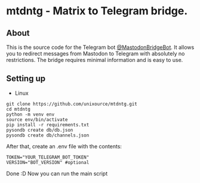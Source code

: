 # mtdntg - Matrix to Telegram bridge.
## About
This is the source code for the Telegram bot [@MastodonBridgeBot](https://t.me/MastodonBridgeBot). It allows you to redirect messages from Mastodon to Telegram with absolutely no restrictions. The bridge requires minimal information and is easy to use.
## Setting up
- Linux
```
git clone https://github.com/unixource/mtdntg.git
cd mtdntg
python -m venv env
source env/bin/activate
pip install -r requirements.txt
pysondb create db/db.json
pysondb create db/channels.json
```
After that, create an .env file with the contents:
```
TOKEN="YOUR_TELEGRAM_BOT_TOKEN"
VERSION="BOT_VERSION" #optional
```
Done :D
Now you can run the main script
